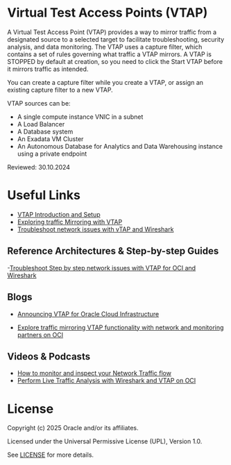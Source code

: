 #  Virtual Test Access Points (VTAP) 

A Virtual Test Access Point (VTAP) provides a way to mirror traffic from a designated source to a selected target to facilitate troubleshooting, security analysis, and data monitoring. The VTAP uses a capture filter, which contains a set of rules governing what traffic a VTAP mirrors. A VTAP is STOPPED by default at creation, so you need to click the Start VTAP before it mirrors traffic as intended.

You can create a capture filter while you create a VTAP, or assign an existing capture filter to a new VTAP.

VTAP sources can be:

- A single compute instance VNIC in a subnet
- A Load Balancer
- A Database system
- An Exadata VM Cluster
- An Autonomous Database for Analytics and Data Warehousing instance using a private endpoint

Reviewed: 30.10.2024

# Useful Links

- [VTAP Introduction and Setup](https://blogs.oracle.com/cloud-infrastructure/post/announcing-vtap-for-oracle-cloud-infrastructure)
- [Exploring traffic Mirroring with VTAP](https://blogs.oracle.com/cloud-infrastructure/post/explore-traffic-mirroring-vtap-functionality-with-network-and-monitoring-partners-on-oci)
- [Troubleshoot network issues with vTAP and Wireshark](https://docs.oracle.com/en/solutions/oci-network-vtap-wireshark/index.htm)

## Reference Architectures & Step-by-step Guides

 -[Troubleshoot Step by step network issues with VTAP for OCI and Wireshark](https://docs.oracle.com/en/solutions/oci-network-vtap-wireshark/index.html#GUID-3196621D-12EB-470A-982C-4F7F6F3723EC)

## Blogs

 - [Announcing VTAP for Oracle Cloud Infrastructure](https://blogs.oracle.com/cloud-infrastructure/post/announcing-vtap-for-oracle-cloud-infrastructure)
 
 - [Explore traffic mirroring VTAP functionality with network and monitoring partners on OCI ](https://blogs.oracle.com/cloudmarketplace/post/explore-traffic-mirroring-vtap-functionality-with-network-and-monitoring-partners-on-oci)

## Videos & Podcasts

- [How to monitor and inspect your Network Traffic flow](https://www.youtube.com/watch?v=f29iNJ1paMU)
- [Perform Live Traffic Analysis with Wireshark and VTAP on OCI](https://www.youtube.com/watch?v=7nWY_8BjJis)

# License

Copyright (c) 2025 Oracle and/or its affiliates.

Licensed under the Universal Permissive License (UPL), Version 1.0.

See [LICENSE](https://github.com/oracle-devrel/technology-engineering/blob/main/LICENSE) for more details.
